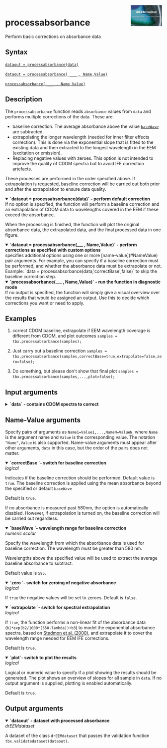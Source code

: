 <img src="top right corner logo.png" width="100" height="auto" align="right"/>

# processabsorbance
Perform basic corrections on absorbance data



## Syntax
[`dataout = processabsorbance(data)`](#syntax1)


[`dataout = processabsorbance( ___ , Name,Value)`](#syntax2)

[`processabsorbance( ___ , Name,Value)`](#syntax3) 

## Description

The `processabsorbance` function reads `absorbance` values from `data` and performs multiple corrections of the data. These are:

* baseline correction. The average absorbance above the value [`baseWave`](#NameValue) are subtracted.
* extrapolating the longer wavelength (needed for inner filter effects correction). This is done via the exponential slope that is fitted to the existing data and then extracted to the longest wavelength in the EEM (excitation or emission).
* Replacing negative values with zeroes. This option is not intended to improve the quality of CDOM spectra but to avoid IFE correction artefacts.

These processes are performed in the order specified above. If extrapolation is requested, baseline correction will be carried out both prior and after the extrapolation to ensure data quality. 

<details open>
<summary><b>`dataout = processabsorbance(data)` - perform default correction</b>
</summary>
<a name="syntax1"></a>
If no option is specified, the function will perform a baseline correction and an extrapolation of CDOM data to wavelengths covered in the EEM if these exceed the absorbance. 

When the processing is finished, the function will plot the original absorbance data, the extrapolated data, and the final processed data in one figure.

</details>



<details open>
<summary><b>`dataout = processabsorbance(___ , Name,Value)` - perform corrections as specified with custom options</b>
</summary>
<a name="syntax2"></a>
specifies additional options using one or more [name-value](#NameValue) pair arguments. For example, you can specify if a baseline correction must be performed, and whether the absorbance data must be extrapolate or not. <br>
Example: `data = processabsorbance(data,'correctBase',false)` to skip the baseline correction step. 

</details>

<details open>
<summary><b>`processabsorbance(___ , Name,Value)` - run the function in diagnostic mode</b>
</summary>
<a name="syntax3"></a>
If no output is specified, the function will simply give a visual overview over the results that would be assigned an output. Use this to decide which corrections you want or need to apply.

</details>


## Examples

1. correct CDOM baseline, extrapolate if EEM wavelength coverage is different from CDOM, and plot outcomes
`samples = tbx.processabsorbance(samples);`

2. Just carry out a baseline correction
`samples = tbx.processabsorbance(samples,correctBase=true,extrapolate=false,zero=false);`

3. Do something, but please don't show that final plot
`samples = tbx.processabsorbance(samples,...,plot=false);`

## Input arguments ##
<details>
    <summary><b>`data` - contains CDOM spectra to correct</b></summary>
    <i>drEEMdataset</i>
        
A dataset of the class `drEEMdataset` that passes the validation function `tbx.validatedataset(data)`. If no absorbance is present, the function will return an error.
</details>



## Name-Value arguments
Specify pairs of arguments as `Name1=Value1,...,NameN=ValueN`, where `Name` is the argument name and `Value` is the corresponding value. The notation `"Name",Value` is also supported. Name-value arguments must appear after other arguments, `data` in this case, but the order of the pairs does not matter. 
<a name="NameValue"></a>


<details open>
    <summary><b>`correctBase `- switch for baseline correction</b></summary>
    <i>logical</i>

Indicates if the baseline correction should be performed. Default value is `true`.
The baseline correction is applied using the mean absorbance beyond the specified or default `baseWave`

Default is `true`.

If no absorbance is measured past 580nm, the option is automatically disabled. However, if extrapolation is turned on, the baseline correction will be carried out regardless.

</details>

<details open>
    <summary><b>`baseWave `- wavelength range for baseline correction</b></summary>
    <i>numeric scalar</i>

Specify the wavelength from which the absorbance data is used for baseline correction. The wavelength must be greater than 580 nm.

Wavelengths above the specified value will be used to extract the average baseline absorbance to subtract.

Default value is `595`.

</details>

<details open>
    <summary><b>`zero `- switch for zeroing of negative absorbance</b></summary>
    <i>logical</i>

If `true` the negative values will be set to zeroes.
Default is `false`.

</details>


<details open>
    <summary><b>`extrapolate `- switch for spectral extrapolation</b></summary>
    <i>logical</i>

If `true`, the function performs a non-linear fit of the absorbance data (`b1*exp(b2/1000*(350-lambda))+b3`) to model the exponential absorbance spectra, based on [Stedmon et al. (2000)](https://doi.org/10.1006/ecss.2000.0645), and extrapolate it to cover the wavelength range needed for EEM IFE corrections.

Default is `true`.

</details>


<details open>
    <summary><b>`plot`- switch to plot the results</b></summary>
    <i>logical</i>

Logical or numeric value to specify if a plot showing the results should be generated. The plot shows an overview of slopes for all sample in `data`. If no output argument is supplied, plotting is enabled automatically.

Default is `true`.

</details>

## Output arguments

<details open>
    <summary><b>`dataout` - dataset with processed absorbance</b></summary>
    <i>drEEMdataset</i>
        
A dataset of the class `drEEMdataset` that passes the validation function `tbx.validatedataset(dataout)`.
</details>